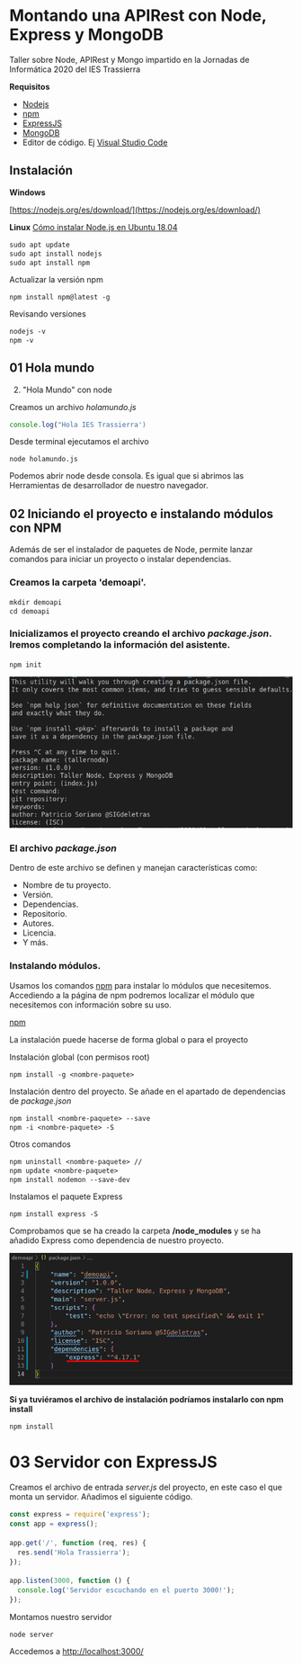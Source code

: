 # Montando una APIRest con Node, Express y MongoDB

Taller sobre Node, APIRest y Mongo impartido en la Jornadas de Informática 2020 del IES Trassierra

**Requisitos**

- [Nodejs](https://nodejs.org/es/)
- [npm]()
- [ExpressJS]()
- [MongoDB]()
- Editor de código. Ej [Visual Studio Code](https://code.visualstudio.com/)

## Instalación

**Windows**

[https://nodejs.org/es/download/](https://nodejs.org/es/download/)

**Linux**
[Cómo instalar Node.js en Ubuntu 18.04](https://www.digitalocean.com/community/tutorials/como-instalar-node-js-en-ubuntu-18-04-es)

```
sudo apt update
sudo apt install nodejs
sudo apt install npm
```

Actualizar la versión npm

```
npm install npm@latest -g
```

Revisando versiones
```
nodejs -v
npm -v
```

## 01 Hola mundo

2. "Hola Mundo" con node

Creamos un archivo *holamundo.js*

```javascript
console.log("Hola IES Trassierra')
```

Desde terminal ejecutamos el archivo

```
node holamundo.js
```

Podemos abrir node desde consola. Es igual que si abrimos las Herramientas de desarrollador de nuestro navegador.

## 02 Iniciando el proyecto e instalando módulos con NPM

Además de ser el instalador de paquetes de Node, permite lanzar comandos para iniciar un proyecto o instalar dependencias.

### Creamos la carpeta 'demoapi'.

```
mkdir demoapi
cd demoapi
```

### Inicializamos el proyecto creando el archivo *package.json*. Iremos completando la información del asistente. 

```
npm init 
```
![npm_init](/img/01_npm_init.png)

### El archivo *package.json*

Dentro de este archivo se definen y manejan características como:
- Nombre de tu proyecto.
- Versión.
- Dependencias.
- Repositorio.
- Autores.
- Licencia.
- Y más.

### Instalando módulos.

Usamos los comandos [npm](https://www.npmjs.com/) para instalar lo módulos que necesitemos.  Accediendo a la página de npm podremos localizar el módulo que necesitemos con información sobre su uso.

[npm](img/02_pagina_npm.png)

La instalación puede hacerse de forma global o para el proyecto

Instalación global (con permisos root)

```
npm install -g <nombre-paquete>
```

Instalación dentro del proyecto. Se añade en el apartado de dependencias de *package.json*

```
npm install <nombre-paquete> --save
npm -i <nombre-paquete> -S
```

Otros comandos

```
npm uninstall <nombre-paquete> //
npm update <nombre-paquete>
npm install nodemon --save-dev
```

Instalamos el paquete Express
```
npm install express -S
```

Comprobamos que se ha creado la carpeta **/node_modules** y se ha añadido Express como dependencia de nuestro proyecto.

![dependencias](img/03_dependencias.png)

**Si ya tuviéramos el archivo de instalación podríamos instalarlo con npm install**

```
npm install
```

# 03 Servidor con ExpressJS

Creamos el archivo de entrada *server.js* del proyecto, en este caso el que monta un servidor. Añadimos el siguiente código.

```javascript
const express = require('express');
const app = express();

app.get('/', function (req, res) {
  res.send('Hola Trassierra');
});

app.listen(3000, function () {
  console.log('Servidor escuchando en el puerto 3000!');
});
```

Montamos nuestro servidor
```
node server
```

Accedemos a [http://localhost:3000/](http://localhost:3000/)